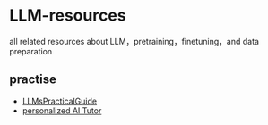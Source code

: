 # LLM-resources
all related resources about LLM，pretraining，finetuning，and data preparation

## practise
- [LLMsPracticalGuide](https://github.com/Mooler0410/LLMsPracticalGuide)
- [personalized AI Tutor](https://github.com/JushBJJ/Mr.-Ranedeer-AI-Tutor)
